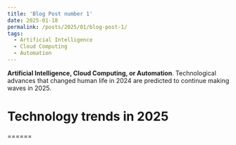 ```yaml
---
title: 'Blog Post number 1'
date: 2025-01-18
permalink: /posts/2025/01/blog-post-1/
tags:
  - Artificial Intelligence
  - Cloud Computing
  - Automation
---
```


**Artificial Intelligence, Cloud Computing, or Automation**. Technological advances that changed human life in 2024 are predicted to continue making waves in 2025.

# Technology trends in 2025
======